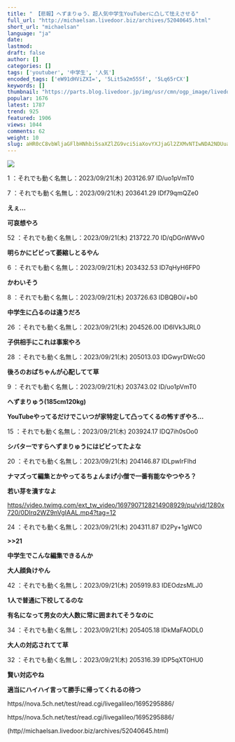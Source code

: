 ```yaml
---
title: " 【悲報】へずまりゅう、超人気中学生YouTuberに凸して怯えさせる"
full_url: "http://michaelsan.livedoor.biz/archives/52040645.html"
short_url: "michaelsan"
language: "ja"
date: 
lastmod: 
draft: false
author: []
categories: []
tags: ['youtuber', '中学生', '人気']
encoded_tags: ['eW91dHViZXI=', '5Lit5a2m55Sf', '5Lq65rCX']
keywords: []
thumbnail: "https://parts.blog.livedoor.jp/img/usr/cmn/ogp_image/livedoor.png"
popular: 1676
latest: 1787
trend: 925
featured: 1906
views: 1044
comments: 62
weight: 10
slug: aHR0cC8vbWljaGFlbHNhbi5saXZlZG9vci5iaXovYXJjaGl2ZXMvNTIwNDA2NDUuaHRtbA==
---
```


![](https://parts.blog.livedoor.jp/img/usr/cmn/ogp_image/livedoor.png)

<div><p>1 ：それでも動く名無し：2023/09/21(木) 203126.97 ID/uo1pVmT0</p><p>7 ：それでも動く名無し：2023/09/21(木) 203641.29 IDf79qmQZe0</p><p><b><p>えぇ…</p></b></p><p><b><p></p></b></p><b><p>可哀想やろ </p></b><p>52 ：それでも動く名無し：2023/09/21(木) 213722.70 ID/qDGnWWv0</p><b><p>明らかにビビって萎縮しとるやん </p></b><p>6 ：それでも動く名無し：2023/09/21(木) 203432.53 ID7qHyH6FP0</p><b><p>かわいそう </p></b><p>8 ：それでも動く名無し：2023/09/21(木) 203726.63 IDBQBOi/+b0</p><b><p>中学生に凸るのは違うだろ</p></b><p>26 ：それでも動く名無し：2023/09/21(木) 204526.00 ID6IVk3JRL0</p><b><p>子供相手にこれは事案やろ </p></b><p>28 ：それでも動く名無し：2023/09/21(木) 205013.03 IDGwyrDWcG0</p><b><p>後ろのおばちゃんが心配してて草</p></b><p>9 ：それでも動く名無し：2023/09/21(木) 203743.02 ID/uo1pVmT0</p><p><p><b><p>へずまりゅう(185cm120kg)</p></b></p></p><p><p><b><p></p></b></p></p><p><b><p>YouTubeやってるだけでこいつが家特定して凸ってくるの怖すぎやろ… </p></b></p><i><p><b></b></p></i><p>15 ：それでも動く名無し：2023/09/21(木) 203924.17 IDQ7ih0sOo0</p><b><p>シバターですらへずまりゅうにはビビってたよな </p></b><p>20 ：それでも動く名無し：2023/09/21(木) 204146.87 IDLpwIrFlhd</p><p><p><b>ナマズって編集とかやってるちょんまげ小僧で一番有能なやつやろ？</b></p></p><p><p><b></b></p></p><p><p><b>若い芽を潰すなよ </b></p></p> <a title='' target='_blank' href='https//video.twimg.com/ext_tw_video/1697907128214908929/pu/vid/1280x720/0DIrq2WZ9nVgIAAL.mp4?tag=12'>https//video.twimg.com/ext_tw_video/1697907128214908929/pu/vid/1280x720/0DIrq2WZ9nVgIAAL.mp4?tag=12</a><p>24 ：それでも動く名無し：2023/09/21(木) 204311.87 ID2Py+1gWC0</p><p><b><p>>>21</p></b></p><p><b><p></p></b></p><p><b><p>中学生でこんな編集できるんか</p></b></p><p><b><p></p></b></p><b><p>大人顔負けやん </p></b><p>42 ：それでも動く名無し：2023/09/21(木) 205919.83 IDEOdzsMLJ0</p><p><b><p>1人で普通に下校してるのな</p></b></p><p><b><p></p></b></p><b><p>有名になって男女の大人数に常に囲まれてそうなのに </p></b><p>34 ：それでも動く名無し：2023/09/21(木) 205405.18 IDkMaFAODL0</p><b><p>大人の対応されてて草</p></b><p>32 ：それでも動く名無し：2023/09/21(木) 205316.39 IDP5qXT0HU0</p><p><b><p>賢い対応やね </p></b></p><p><b><p></p></b></p><b><p>適当にハイハイ言って勝手に帰ってくれるの待つ </p></b>https//nova.5ch.net/test/read.cgi/livegalileo/1695295886/<br clear='all'> <p id='a6850dc6aefc0d5bbff2bea180d92d89'> </p> <p id='a6850dc6aefc0d5bbff2bea180d92d89'> </p> <p class='alistcloud-container-6795'></p> <p>https//nova.5ch.net/test/read.cgi/livegalileo/1695295886/</p></div>

(http//michaelsan.livedoor.biz/archives/52040645.html)
